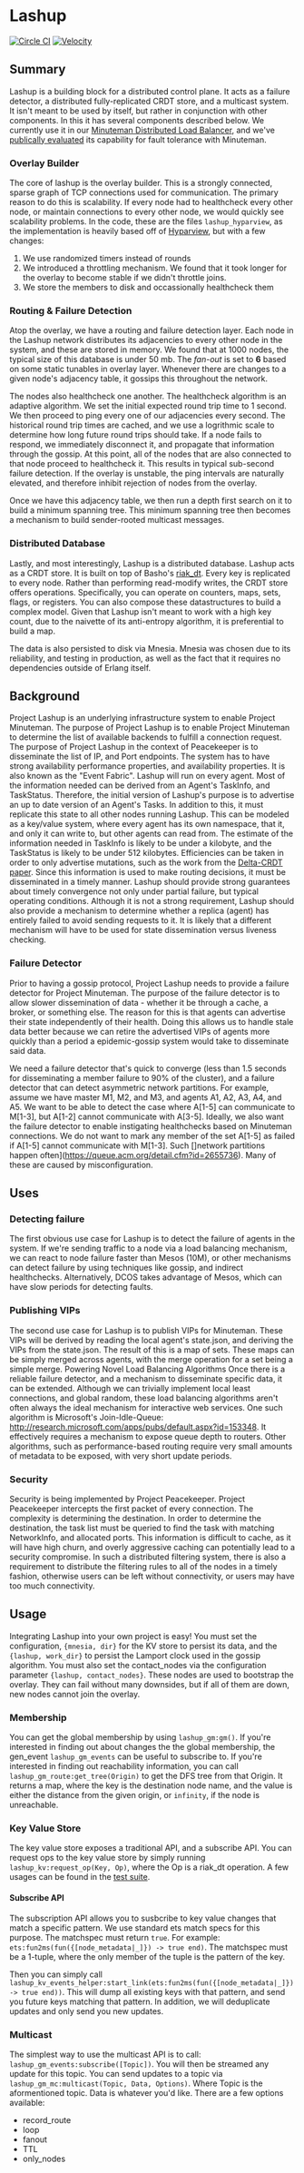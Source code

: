 # Lashup
[![Circle CI](https://circleci.com/gh/dcos/lashup.svg?style=svg&circle-token=e109b76cf8a017424100d9269640771210d7efe3)](https://circleci.com/gh/dcos/lashup)
[![Velocity](http://velocity.mesosphere.com/service/velocity/buildStatus/icon?job=dcos-networking-lashup-master/)](http://velocity.mesosphere.com/service/velocity/job/dcos-networking-lashup-master/)
## Summary 
Lashup is a building block for a distributed control plane. It acts as a failure detector, a distributed fully-replicated CRDT store, and a multicast system. It isn't meant to be used by itself, but rather in conjunction with other components. In this it has several components described below. We currently use it in our [Minuteman Distributed Load Balancer](https://github.com/mesosphere/minuteman), and we've [publically evaluated](https://github.com/mesosphere/minuteman#evaluation) its capability for fault tolerance with Minuteman.
 
### Overlay Builder
The core of lashup is the overlay builder. This is a strongly connected, sparse graph of TCP connections used for communication. The primary reason to do this is scalability. If every node had to healthcheck every other node, or maintain connections to every other node, we would quickly see scalability problems. In the code, these are the files `lashup_hyparview`, as the implementation is heavily based off of [Hyparview](http://asc.di.fct.unl.pt/~jleitao/pdf/dsn07-leitao.pdf), but with a few changes:
1. We use randomized timers instead of rounds
2. We introduced a throttling mechanism. We found that it took longer for the overlay to become stable if we didn't throttle joins.
3. We store the members to disk and occassionally healthcheck them

### Routing & Failure Detection
Atop the overlay, we have a routing and failure detection layer. Each node in the Lashup network distributes its adjacencies to every other node in the system, and these are stored in memory. We found that at 1000 nodes, the typical size of this database is under 50 mb. The *fan-out* is set to **6** based on some static tunables in overlay layer. Whenever there are changes to a given node's adjacency table, it gossips this throughout the network. 

The nodes also healthcheck one another. The healthcheck algorithm is an adaptive algorithm. We set the initial expected round trip time to 1 second. We then proceed to ping every one of our adjacencies every second. The historical round trip times are cached, and we use a logrithmic scale to determine how long future round trips should take. If a node fails to respond, we immediately disconnect it, and propagate that information through the gossip. At this point, all of the nodes that are also connected to that node proceed to healthcheck it. This results in typical sub-second failure detection. If the overlay is unstable, the ping intervals are naturally elevated, and therefore inhibit rejection of nodes from the overlay.

Once we have this adjacency table, we then run a depth first search on it to build a minimum spanning tree. This minimum spanning tree then becomes a mechanism to build sender-rooted multicast messages.  

### Distributed Database
Lastly, and most interestingly, Lashup is a distributed database. Lashup acts as a CRDT store. It is built on top of Basho's [riak_dt](https://github.com/basho/riak_dt). Every key is replicated to every node. Rather than performing read-modify writes, the CRDT store offers operations. Specifically, you can operate on counters, maps, sets, flags, or registers. You can also compose these datastructures to build a complex model. Given that Lashup isn't meant to work with a high key count, due to the naivette of its anti-entropy algorithm, it is preferential to build a map. 

The data is also persisted to disk via Mnesia. Mnesia was chosen due to its reliability, and testing in production, as well as the fact that it requires no dependencies outside of Erlang itself.

## Background

Project Lashup is an underlying infrastructure system to enable Project Minuteman. The purpose of Project Lashup is to enable Project Minuteman to determine the list of available backends to fulfill a connection request. The purpose of Project Lashup in the context of Peacekeeper is to disseminate the list of IP, and Port endpoints. The system has to have strong availability performance properties, and availability properties. It is also known as the "Event Fabric".
Lashup will run on every agent. Most of the information needed can be derived from an Agent's TaskInfo, and TaskStatus.  Therefore, the initial version of Lashup's purpose is to advertise an up to date version of an Agent's Tasks. In addition to this, it must replicate this state to all other nodes running Lashup. This can be modeled as a key/value system, where every agent has its own namespace, that it, and only it can write to, but other agents can read from. The estimate of the information needed in TaskInfo is likely to be under a kilobyte, and the TaskStatus is likely to be under 512 kilobytes. Efficiencies can be taken in order to only advertise mutations, such as the work from the [Delta-CRDT paper](http://arxiv.org/abs/1410.2803). 
Since this information is used to make routing decisions, it must be disseminated in a timely manner. Lashup should provide strong guarantees about timely convergence not only under partial failure, but typical operating conditions. Although it is not a strong requirement, Lashup should also provide a mechanism to determine whether a replica (agent) has entirely failed to avoid sending requests to it. It is likely that a different mechanism will have to be used for state dissemination versus liveness checking. 

### Failure Detector
Prior to having a gossip protocol, Project Lashup needs to provide a failure detector for Project Minuteman. The purpose of the failure detector is to allow slower dissemination of data - whether it be through a cache, a broker, or something else. The reason for this is that agents can advertise their state independently of their health. Doing this allows us to handle stale data better because we can retire the advertised VIPs of agents more quickly than a period a epidemic-gossip system would take to disseminate said data.

We need a failure detector that's quick to converge (less than 1.5 seconds for disseminating a member failure to 90% of the cluster), and a failure detector that can detect asymmetric network partitions. For example, assume we have master M1, M2, and M3, and agents A1, A2, A3, A4, and A5. We want to be able to detect the case where A[1-5] can communicate to M[1-3], but A[1-2] cannot communicate with A[3-5]. Ideally, we also want the failure detector to enable instigating healthchecks based on Minuteman connections. We do not want to mark any member of the set A[1-5] as failed if A[1-5] cannot communicate with M[1-3]. Such []network partitions happen often](https://queue.acm.org/detail.cfm?id=2655736). Many of these are caused by misconfiguration. 

## Uses
### Detecting failure
The first obvious use case for Lashup is to detect the failure of agents in the system. If we're sending traffic to a node via a load balancing mechanism, we can react to node failure faster than Mesos (10M), or other mechanisms can detect failure by using techniques like gossip, and indirect healthchecks. Alternatively, DCOS takes advantage of Mesos, which can have slow periods for detecting faults. 

### Publishing VIPs
The second use case for Lashup is to publish VIPs for Minuteman. These VIPs will be derived by reading the local agent's state.json, and deriving the VIPs from the state.json. The result of this is a map of sets. These maps can be simply merged across agents, with the merge operation for a set being a simple merge. 
Powering Novel Load Balancing Algorithms
Once there is a reliable failure detector, and a mechanism to disseminate specific data, it can be extended. Although we can trivially implement local least connections, and global random, these load balancing algorithms aren't often always the ideal mechanism for interactive web services. One such algorithm is Microsoft's Join-Idle-Queue: http://research.microsoft.com/apps/pubs/default.aspx?id=153348. It effectively requires a mechanism to expose queue depth to routers. Other algorithms, such as performance-based routing require very small amounts of metadata to be exposed, with very short update periods. 

### Security
Security is being implemented by Project Peacekeeper. Project Peacekeeper intercepts the first packet of every connection. The complexity is determining the destination. In order to determine the destination, the task list must be queried to find the task with matching NetworkInfo, and allocated ports. This information is difficult to cache, as it will have high churn, and overly aggressive caching can potentially lead to a security compromise. 
In such a distributed filtering system, there is also a requirement to distribute the filtering rules to all of the nodes in a timely fashion, otherwise users can be left without connectivity, or users may have too much connectivity.

## Usage
Integrating Lashup into your own project is easy! You must set the configuration, `{mnesia, dir}` for the KV store to persist its data, and the `{lashup, work_dir}` to persist the Lamport clock used in the gossip algorithm. You must also set the contact_nodes via the configuration parameter `{lashup, contact_nodes}`. These nodes are used to bootstrap the overlay. They can fail without many downsides, but if all of them are down, new nodes cannot join the overlay.

### Membership
You can get the global membership by using `lashup_gm:gm()`. If you're interested in finding out about changes the the global membership, the gen_event `lashup_gm_events` can be useful to subscribe to. If you're interested in finding out reachability information, you can call `lashup_gm_route:get_tree(Origin)` to get the DFS tree from that Origin. It returns a map, where the key is the destination node name, and the value is either the distance from the given origin, or `infinity`, if the node is unreachable. 

### Key Value Store
The key value store exposes a traditional API, and a subscribe API. You can request ops to the key value store by simply running `lashup_kv:request_op(Key, Op)`, where the Op is a riak_dt operation. A few usages can be found in the [test suite](https://github.com/dcos/lashup/blob/master/test/lashup_kv_SUITE.erl). 
#### Subscribe API
The subscription API allows you to susbcribe to key value changes that match a specific pattern. We use standard ets match specs for this purpose. The matchspec must return `true`. For example: 
`ets:fun2ms(fun({[node_metadata|_]}) -> true end)`. The matchspec must be a 1-tuple, where the only member of the tuple is the pattern of the key. 

Then you can simply call `lashup_kv_events_helper:start_link(ets:fun2ms(fun({[node_metadata|_]}) -> true end))`. This will dump all existing keys with that pattern, and send you future keys matching that pattern. In addition, we will deduplicate updates and only send you new updates.

### Multicast
The simplest way to use the multicast API is to call: `lashup_gm_events:subscribe([Topic])`. You will then be streamed any update for this topic. You can send updates to a topic via `lashup_gm_mc:multicast(Topic, Data, Options)`. Where Topic is the aformentioned topic. Data is whatever you'd like. There are a few options available:
* record_route
* loop
* fanout
* TTL
* only_nodes

